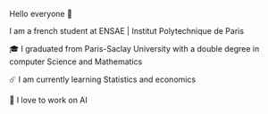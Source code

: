 Hello everyone 🤠

I am a french student at ENSAE | Institut Polytechnique de Paris

🎓 I graduated from Paris-Saclay University with a double degree in computer Science and Mathematics

☄️ I am currently learning Statistics and economics 

🤖 I love to work on AI
<!--
**Phimabri/Phimabri** is a ✨ _special_ ✨ repository because its `README.md` (this file) appears on your GitHub profile.

Here are some ideas to get you started:

- 🔭 I’m currently working on ...
- 🌱 I’m currently learning ...
- 👯 I’m looking to collaborate on ...
- 🤔 I’m looking for help with ...
- 💬 Ask me about ...
- 📫 How to reach me: ...
- 😄 Pronouns: ...
- ⚡ Fun fact: ...
-->
